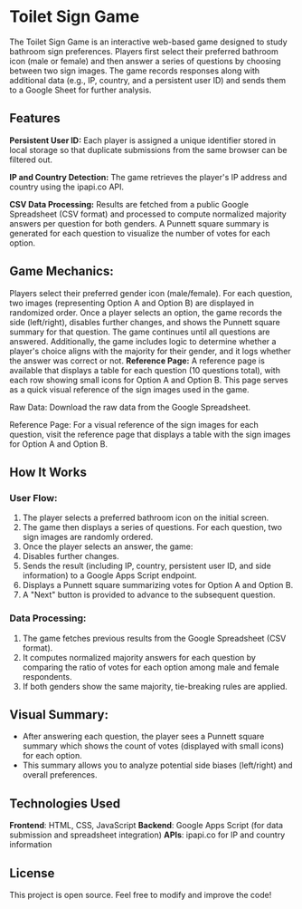 # Toilet Sign Game


The Toilet Sign Game is an interactive web-based game designed to study bathroom sign preferences. Players first select their preferred bathroom icon (male or female) and then answer a series of questions by choosing between two sign images. The game records responses along with additional data (e.g., IP, country, and a persistent user ID) and sends them to a Google Sheet for further analysis.

## Features

**Persistent User ID:**
Each player is assigned a unique identifier stored in local storage so that duplicate submissions from the same browser can be filtered out.

**IP and Country Detection:**
The game retrieves the player's IP address and country using the ipapi.co API.

**CSV Data Processing:**
Results are fetched from a public Google Spreadsheet (CSV format) and processed to compute normalized majority answers per question for both genders. A Punnett square summary is generated for each question to visualize the number of votes for each option.

## **Game Mechanics:**

Players select their preferred gender icon (male/female).
For each question, two images (representing Option A and Option B) are displayed in randomized order.
Once a player selects an option, the game records the side (left/right), disables further changes, and shows the Punnett square summary for that question.
The game continues until all questions are answered.
Additionally, the game includes logic to determine whether a player's choice aligns with the majority for their gender, and it logs whether the answer was correct or not.
**Reference Page:**
A reference page is available that displays a table for each question (10 questions total), with each row showing small icons for Option A and Option B. This page serves as a quick visual reference of the sign images used in the game.

Raw Data:
Download the raw data from the Google Spreadsheet.

Reference Page:
For a visual reference of the sign images for each question, visit the reference page that displays a table with the sign images for Option A and Option B.

## How It Works

### User Flow:

1. The player selects a preferred bathroom icon on the initial screen.
2. The game then displays a series of questions. For each question, two sign images are randomly ordered.
3. Once the player selects an answer, the game:
4. Disables further changes.
5. Sends the result (including IP, country, persistent user ID, and side information) to a Google Apps Script endpoint.
6. Displays a Punnett square summarizing votes for Option A and Option B.
7. A "Next" button is provided to advance to the subsequent question.

### Data Processing:

1. The game fetches previous results from the Google Spreadsheet (CSV format).
2. It computes normalized majority answers for each question by comparing the ratio of votes for each option among male and female respondents.
3. If both genders show the same majority, tie-breaking rules are applied.

## Visual Summary:

* After answering each question, the player sees a Punnett square summary which shows the count of votes (displayed with small icons) for each option.
* This summary allows you to analyze potential side biases (left/right) and overall preferences.

## Technologies Used


**Frontend**: HTML, CSS, JavaScript
**Backend**: Google Apps Script (for data submission and spreadsheet integration)
**APIs**: ipapi.co for IP and country information

## License


This project is open source. Feel free to modify and improve the code!
